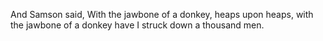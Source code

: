 And Samson said, With the jawbone of a donkey, heaps upon heaps, with the jawbone of a donkey have I struck down a thousand men.
